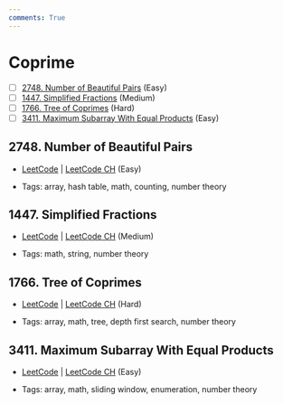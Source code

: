 ```yaml
---
comments: True
---
```


# Coprime

- [ ] [2748. Number of Beautiful Pairs](https://leetcode.cn/problems/number-of-beautiful-pairs/) (Easy)
- [ ] [1447. Simplified Fractions](https://leetcode.cn/problems/simplified-fractions/) (Medium)
- [ ] [1766. Tree of Coprimes](https://leetcode.cn/problems/tree-of-coprimes/) (Hard)
- [ ] [3411. Maximum Subarray With Equal Products](https://leetcode.cn/problems/maximum-subarray-with-equal-products/) (Easy)

## 2748. Number of Beautiful Pairs

-   [LeetCode](https://leetcode.com/problems/number-of-beautiful-pairs/) | [LeetCode CH](https://leetcode.cn/problems/number-of-beautiful-pairs/) (Easy)

-   Tags: array, hash table, math, counting, number theory

## 1447. Simplified Fractions

-   [LeetCode](https://leetcode.com/problems/simplified-fractions/) | [LeetCode CH](https://leetcode.cn/problems/simplified-fractions/) (Medium)

-   Tags: math, string, number theory

## 1766. Tree of Coprimes

-   [LeetCode](https://leetcode.com/problems/tree-of-coprimes/) | [LeetCode CH](https://leetcode.cn/problems/tree-of-coprimes/) (Hard)

-   Tags: array, math, tree, depth first search, number theory

## 3411. Maximum Subarray With Equal Products

-   [LeetCode](https://leetcode.com/problems/maximum-subarray-with-equal-products/) | [LeetCode CH](https://leetcode.cn/problems/maximum-subarray-with-equal-products/) (Easy)

-   Tags: array, math, sliding window, enumeration, number theory
